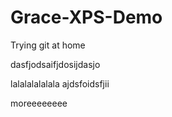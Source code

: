 # Grace-XPS-Demo
Trying git at home

dasfjodsaifjdosijdasjo


lalalalalalala
ajdsfoidsfjii

moreeeeeeee


